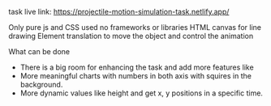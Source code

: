 task live link: https://projectile-motion-simulation-task.netlify.app/

Only pure js and CSS used no frameworks or libraries
HTML canvas for line drawing
Element translation to move the object and control the animation

What can be done
* There is a big room for enhancing the task and add more features like
* More meaningful charts with numbers in both axis with squires in the background.
* More dynamic values like height and get x, y positions in a specific time.






